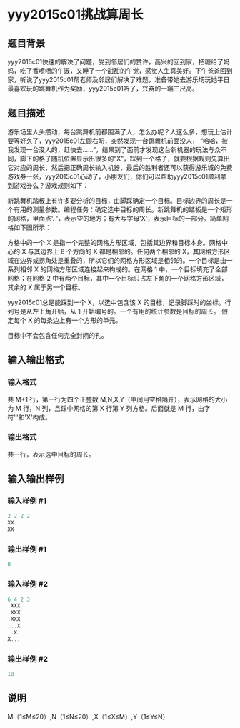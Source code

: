 # yyy2015c01挑战算周长

## 题目背景

yyy2015c01快速的解决了问题，受到邻居们的赞许，高兴的回到家，把糖给了妈妈，吃了香喷喷的午饭，又睡了一个甜甜的午觉，感觉人生真美好。下午爸爸回到家，听说了yyy2015c01帮老师及邻居们解决了难题，准备带她去游乐场玩她平日最喜欢玩的跳舞机作为奖励，yyy2015c01听了，兴奋的一蹦三尺高。

## 题目描述

游乐场里人头攒动，每台跳舞机前都围满了人，怎么办呢？人这么多，想玩上估计要等好久了，yyy2015c01左顾右盼，突然发现一台跳舞机前面没人， “哈哈，被我发现一台没人的，赶快去……”，结果到了面前才发现这台新机器的玩法与众不同，脚下的格子随机位置显示出很多的“X”，踩到一个格子，就要根据规则先算出它对应的周长，然后把正确周长输入机器，最后的胜利者还可以获得游乐城的免费游戏券一张，yyy2015c01心动了，小朋友们，你们可以帮助yyy2015c01顺利拿到游戏券么？游戏规则如下：

新跳舞机踏板上有许多要分析的目标，由脚踩确定一个目标。目标边界的周长是一个有用的测量参数。编程任务：确定选中目标的周长。新跳舞机的踏板是一个矩形的网格，里面点'. '，表示空的地方；有大写字母'X'，表示目标的一部分。简单网格如下图所示：

方格中的一个 X 是指一个完整的网格方形区域，包括其边界和目标本身。网格中心的 X 与其边界上 8 个方向的 X 都是相邻的。任何两个相邻的 X，其网格方形区域在边界或拐角处是重叠的，所以它们的网格方形区域是相邻的。一个目标是由一系列相邻 X 的网格方形区域连接起来构成的。在网格 1 中，一个目标填充了全部网格；在网格 2 中有两个目标，其中一个目标只占左下角的一个网格方形区域，其余的 X 属于另一个目标。

yyy2015c01总是能踩到一个 X，以选中包含该 X 的目标，记录脚踩时的坐标。行列号是从左上角开始，从 1 开始编号的。一个有用的统计参数是目标的周长。 假定每个 X 的每条边上有一个方形的单元。

目标中不会包含任何完全封闭的孔。

## 输入输出格式

### 输入格式

共 M+1 行，第一行为四个正整数 M,N,X,Y（中间用空格隔开），表示网格的大小为 M 行，N 列，且踩中网格的第 X 行第 Y 列方格。后面就是 M 行，由字符'.'和'X'构成。

### 输出格式

共一行，表示选中目标的周长。

## 输入输出样例

### 输入样例 #1

```cpp
2 2 2 2 
XX
XX
```


### 输出样例 #1

```cpp
8
```


### 输入样例 #2

```cpp
6 4 2 3 
.XXX
.XXX
.XXX
...X
..X.
X...
```


### 输出样例 #2

```cpp
18
```


## 说明

M（1≤M≤20）,N（1≤N≤20）,X（1≤X≤M）,Y（1≤Y≤N）

